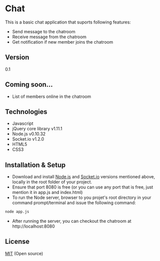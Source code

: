 Chat
====

This is a basic chat application that suports following features:

  - Send message to the chatroom
  - Receive message from the chatroom
  - Get notification if new member joins the chatroom


Version
----

0.1


Coming soon...
----
    
  - List of members online in the chatroom


Technologies
----
* Javascript
* jQuery core library v1.11.1
* Node.js v0.10.32
* Socket.io v1.2.0
* HTML5
* CSS3


Installation & Setup
----

* Download and install [Node.js] and [Socket.io] versions mentioned above, locally in the root folder of your project.
* Ensure that port 8080 is free (or you can use any port that is free, just mention it in app.js and index.html)
* To run the Node server, browser to you projet's root directory in your command prompt/terminal and issue the following command:

```sh
node app.js
```
* After running the server, you can checkout the chatroom at http://localhost:8080


License
----

[MIT] (Open source)

[Node.js]:http://nodejs.org/download/
[Socket.io]:https://www.npmjs.org/package/socket.io
[MIT]:http://opensource.org/licenses/MIT